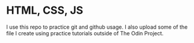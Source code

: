 # HTML, CSS, JS

I use this repo to practice git and github usage. I also upload some of the file I create using practice tutorials outside of The Odin Project.
